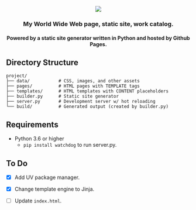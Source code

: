 <div align="center">
    <img src="https://blob.gifcities.org/gifcities/HNMHMX7577NIEONBTNFB3257TGA3ZVOI.gif">
    <h3>My World Wide Web page, static site, work catalog. </h3>
    <h4>Powered by a static site generator written in Python and hosted by Github Pages.</h4>
</div>

## Directory Structure

```
project/
├── data/           # CSS, images, and other assets
├── pages/          # HTML pages with TEMPLATE tags
├── templates/      # HTML templates with CONTENT placeholders
├── builder.py      # Static site generator
├── server.py       # Development server w/ hot reloading
└── build/          # Generated output (created by builder.py)
```

## Requirements

- Python 3.6 or higher
  - `pip install watchdog` to run server.py.

## To Do

- [x] Add UV package manager.
- [x] Change template engine to Jinja.
- [ ] Update `index.html`.

